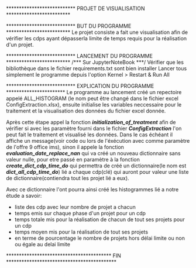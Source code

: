 *************************** PROJET DE VISUALISATION *************************

*************************** BUT DU PROGRAMME *************************
Le projet consiste a fait une visualisation afin de vérifier les cdps ayant dépasserla limite de temps requis pour la réalisation d'un projet.

*************************** LANCEMENT DU PROGRAMME *************************
/*** Sur JupyterNoteBook ***/
Vérifier que les bibliothèque dans le fichier requirements.txt sont bien installer
Lancer tous simplement le programme depuis l'option Kernel > Restart & Run All

*************************** EXPLICATION DU PROGRAMME ***********************
Le programme au lancement créé un repectoire appelé ALL_HISTOGRAM (le nom peut être changé dans
le fichier excel ConfigExtraction.xlsx), ensuite initialise les variables neccessaire pour le
traitement et la visualisation des données du fichier excel donnée.

Après cette étape appel la fonction ***initialization_of_treatment*** afin de vérifier si avec les
paramètre fourni dans le fichier ***ConfigExtraction*** l'on peut fait le traitement et visualisé les données. Dans le cas échéant il affiche un message(voir code ou lors de l'éxécution avec comme paramètre 
de l'offre 9 office ims), sinon il appele la fonction ***evaluation_date_replace_nan*** qui va créé un nouveau dictionnaire sans valeur nulle, pour etre passé en paramètre à la fonction ***create_dict_cdp_time_do*** qui permettra de créé un dictionnaire(le nom est ***dict_all_cdp_time_do***) lié a chaque cdp(clé) qui auront pour valeur une liste de dictionnaire(contiendra tout les projet lié a eux).

Avec ce dictionnaire l'ont pourra ainsi créé les histogrammes lié a notre étude a savoir:
- liste des cdp avec leur nombre de projet a chacun
- temps emis sur chaque phase d'un projet pour un cdp
- temps totale mis pour la réalisation de chacun de tout ses projets pour un cdp
- temps moyen mis pour la réalisation de tout ses projets
- en terme de pourcentage le nombre de projets hors délai limite ou non ou égale au delai limite


***************************************** FIN *******************************************